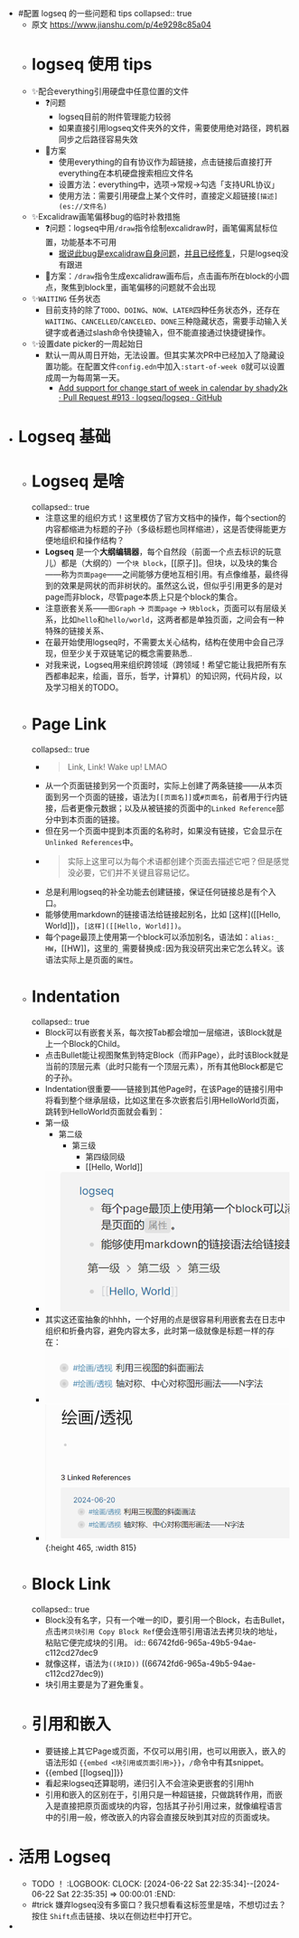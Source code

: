 - #配置 logseq 的一些问题和 tips
  collapsed:: true
	- 原文 <https://www.jianshu.com/p/4e9298c85a04>
	- # logseq 使用 tips
	- ✨配合everything引用硬盘中任意位置的文件
		- ❓问题
			- logseq目前的附件管理能力较弱
			- 如果直接引用logseq文件夹外的文件，需要使用绝对路径，跨机器同步之后路径容易失效
		- 🚩方案
			- 使用everything的自有协议作为超链接，点击链接后直接打开everything在本机硬盘搜索相应文件名
			- 设置方法：everything中，选项→常规→勾选「支持URL协议」
			- 使用方法：需要引用硬盘上某个文件时，直接定义超链接`[描述](es://文件名)`
	- ✨Excalidraw画笔偏移bug的临时补救措施
		- ❓问题：logseq中用`/draw`指令绘制excalidraw时，画笔偏离鼠标位置，功能基本不可用
			- [据说此bug是excalidraw自身问题](https://links.jianshu.com/go?to=https%3A%2F%2Fgithub.com%2Fexcalidraw%2Fexcalidraw%2Fpull%2F4806)，[并且已经修复](https://links.jianshu.com/go?to=https%3A%2F%2Fgithub.com%2Flogseq%2Flogseq%2Fissues%2F4270%23issuecomment-1064708580)，只是logseq没有跟进
		- 🚩方案：`/draw`指令生成excalidraw画布后，点击画布所在block的小圆点，聚焦到block里，画笔偏移的问题就不会出现
	- ✨`WAITING` 任务状态
		- 目前支持的除了`TODO`、`DOING`、`NOW`、`LATER`四种任务状态外，还存在`WAITING`、`CANCELLED`/`CANCELED`、`DONE`三种隐藏状态，需要手动输入关键字或者通过slash命令快捷输入，但不能直接通过快捷键操作。
	- ✨设置date picker的一周起始日
		- 默认一周从周日开始，无法设置。但其实某次PR中已经加入了隐藏设置功能。在配置文件`config.edn`中加入`:start-of-week 0`就可以设置成周一为每周第一天。
			- [Add support for change start of week in calendar by shady2k · Pull Request #913 · logseq/logseq · GitHub](https://links.jianshu.com/go?to=https%3A%2F%2Fgithub.com%2Flogseq%2Flogseq%2Fpull%2F913)
- # Logseq 基础
	- # Logseq 是啥
	  collapsed:: true
		- 注意这里的组织方式！这里模仿了官方文档中的操作，每个section的内容都缩进为标题的子孙（多级标题也同样缩进），这是否使得能更方便地组织和操作结构？
		- **Logseq** 是一个**大纲编辑器**，每个自然段（前面一个点去标识的玩意儿）都是（大纲的）一个`块 block`，[[原子]]。但块，以及块的集合——称为`页面page`——之间能够方便地互相引用。有点像维基，最终得到的效果是网状的而非树状的。虽然这么说，但似乎引用更多的是对page而非block，尽管page本质上只是个block的集合。
		- 注意嵌套关系——`图Graph` -> `页面page` -> `块block`，页面可以有层级关系，比如`hello`和`hello/world`，这两者都是单独页面，之间会有一种特殊的链接关系、
		- 在最开始使用logseq时，不需要太关心结构，结构在使用中会自己浮现，但至少关于双链笔记的概念需要熟悉..
		- 对我来说，Logseq用来组织跨领域（跨领域！希望它能让我把所有东西都串起来，绘画，音乐，哲学，计算机）的知识网，代码片段，以及学习相关的TODO。
	- # Page Link
	  collapsed:: true
		- > Link, Link! Wake up! LMAO
		- 从一个页面链接到另一个页面时，实际上创建了两条链接——从本页面到另一个页面的链接，语法为`[[页面名]]`或`#页面名`，前者用于行内链接，后者更像元数据；以及从被链接的页面中的`Linked Reference`部分中到本页面的链接。
		- 但在另一个页面中提到本页面的名称时，如果没有链接，它会显示在`Unlinked References`中。
		- > 实际上这里可以为每个术语都创建个页面去描述它吧？但是感觉没必要，它们并不关键且容易记忆。
		- 总是利用logseq的补全功能去创建链接，保证任何链接总是有个入口。
		- 能够使用markdown的链接语法给链接起别名，比如 [这样]([[Hello, World]])，`[这样]([[Hello, World]])`。
		- 每个page最顶上使用第一个block可以添加别名，语法如：`alias:_ HW`，[[HW]]，这里的`_`需要替换成`:`因为我没研究出来它怎么转义。该语法实际上是页面的`属性`。
	- # Indentation
	  collapsed:: true
		- Block可以有嵌套关系，每次按Tab都会增加一层缩进，该Block就是上一个Block的Child。
		- 点击Bullet能让视图聚焦到特定Block（而非Page），此时该Block就是当前的顶层元素（此时只能有一个顶层元素），所有其他Block都是它的子孙。
		- Indentation很重要——链接到其他Page时，在该Page的链接引用中将看到整个继承层级，比如这里在多次嵌套后引用HelloWorld页面，跳转到HelloWorld页面就会看到：
		- 第一级
			- 第二级
				- 第三级
					- 第四级同级
					- [[Hello, World]]
		- ![image.png](../assets/image_1718888863126_0.png)
		- 其实这还蛮抽象的hhhh，一个好用的点是很容易利用嵌套去在日志中组织和折叠内容，避免内容太多，此时第一级就像是标题一样的存在：
		- ![image.png](../assets/image_1718888970497_0.png)
		- ![image.png](../assets/image_1718889000774_0.png){:height 465, :width 815}
	- # Block Link
	  collapsed:: true
		- Block没有名字，只有一个唯一的ID，要引用一个Block，右击Bullet，点击`拷贝块引用 Copy Block Ref`便会连带引用语法去拷贝块的地址，粘贴它便完成块的引用。
		  id:: 66742fd6-965a-49b5-94ae-c112cd27dec9
		- 就像这样，语法为`((块ID))` ((66742fd6-965a-49b5-94ae-c112cd27dec9))
		- 块引用主要是为了避免重复。
	- # 引用和嵌入
		- 要链接上其它Page或页面，不仅可以用引用，也可以用嵌入，嵌入的语法形如 `{{embed <块引用或页面引用>}}`，`/`命令中有其snippet。
		- {{embed [[logseq]]}}
		- 看起来logseq还算聪明，递归引入不会渲染更嵌套的引用hh
		- 引用和嵌入的区别在于，引用只是一种超链接，只做跳转作用，而嵌入是直接把原页面或块的内容，包括其子孙引用过来，就像编程语言中的引用一般，修改嵌入的内容会直接反映到其对应的页面或块。
- # 活用 Logseq
	- TODO ！
	  :LOGBOOK:
	  CLOCK: [2024-06-22 Sat 22:35:34]--[2024-06-22 Sat 22:35:35] =>  00:00:01
	  :END:
	- #trick 嫌弃logseq没有多窗口？我只想看看这标签里是啥，不想切过去？按住 `Shift`点击链接、块以在侧边栏中打开它。
-